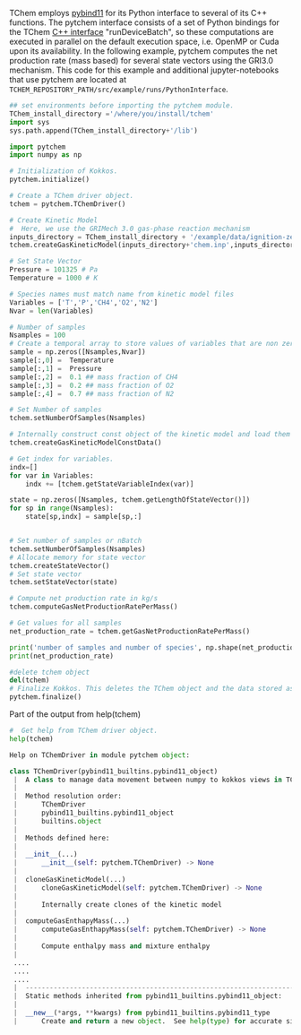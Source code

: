 
TChem employs [pybind11](https://github.com/pybind/pybind11) for its Python interface to several of its C++ functions. The pytchem interface consists of a set of Python bindings for the TChem [C++ interface](#c++) "runDeviceBatch", so these computations are executed in parallel on the default execution space, i.e. OpenMP or Cuda upon its availability. In the following example, pytchem computes the net production rate (mass based) for several state vectors using the GRI3.0 mechanism. This code for this example and additional jupyter-notebooks that use pytchem are located at ``TCHEM_REPOSITORY_PATH/src/example/runs/PythonInterface``.

```python   
## set environments before importing the pytchem module.
TChem_install_directory ='/where/you/install/tchem'
import sys
sys.path.append(TChem_install_directory+'/lib')

import pytchem
import numpy as np

# Initialization of Kokkos.
pytchem.initialize()

# Create a TChem driver object.
tchem = pytchem.TChemDriver()

# Create Kinetic Model
#  Here, we use the GRIMech 3.0 gas-phase reaction mechanism
inputs_directory = TChem_install_directory + '/example/data/ignition-zero-d/gri3.0/'
tchem.createGasKineticModel(inputs_directory+'chem.inp',inputs_directory+'therm.dat')

# Set State Vector
Pressure = 101325 # Pa
Temperature = 1000 # K

# Species names must match name from kinetic model files
Variables = ['T','P','CH4','O2','N2']
Nvar = len(Variables)

# Number of samples
Nsamples = 100
# Create a temporal array to store values of variables that are non zeros
sample = np.zeros([Nsamples,Nvar])
sample[:,0] =  Temperature
sample[:,1] =  Pressure
sample[:,2] =  0.1 ## mass fraction of CH4
sample[:,3] =  0.2 ## mass fraction of O2
sample[:,4] =  0.7 ## mass fraction of N2

# Set Number of samples
tchem.setNumberOfSamples(Nsamples)

# Internally construct const object of the kinetic model and load them to device
tchem.createGasKineticModelConstData()

# Get index for variables.
indx=[]
for var in Variables:
    indx += [tchem.getStateVariableIndex(var)]

state = np.zeros([Nsamples, tchem.getLengthOfStateVector()])
for sp in range(Nsamples):
    state[sp,indx] = sample[sp,:]


# Set number of samples or nBatch
tchem.setNumberOfSamples(Nsamples)
# Allocate memory for state vector
tchem.createStateVector()
# Set state vector
tchem.setStateVector(state)

# Compute net production rate in kg/s
tchem.computeGasNetProductionRatePerMass()

# Get values for all samples
net_production_rate = tchem.getGasNetProductionRatePerMass()

print('number of samples and number of species', np.shape(net_production_rate))
print(net_production_rate)

#delete tchem object
del(tchem)
# Finalize Kokkos. This deletes the TChem object and the data stored as Kokkos views
pytchem.finalize()

```
<!-- [comment]: # (KK: consider to reduce the help output. We just want to let users to know there is help. We do not need to give all help description in this document) -->

Part of the output from help(tchem)
```python
#  Get help from TChem driver object.
help(tchem)

Help on TChemDriver in module pytchem object:

class TChemDriver(pybind11_builtins.pybind11_object)
 |  A class to manage data movement between numpy to kokkos views in TChem::Driver object
 |  
 |  Method resolution order:
 |      TChemDriver
 |      pybind11_builtins.pybind11_object
 |      builtins.object
 |  
 |  Methods defined here:
 |  
 |  __init__(...)
 |      __init__(self: pytchem.TChemDriver) -> None
 |  
 |  cloneGasKineticModel(...)
 |      cloneGasKineticModel(self: pytchem.TChemDriver) -> None
 |      
 |      Internally create clones of the kinetic model
 |  
 |  computeGasEnthapyMass(...)
 |      computeGasEnthapyMass(self: pytchem.TChemDriver) -> None
 |      
 |      Compute enthalpy mass and mixture enthalpy
 |  
 ....
 ....
 ....
 |  ----------------------------------------------------------------------
 |  Static methods inherited from pybind11_builtins.pybind11_object:
 |  
 |  __new__(*args, **kwargs) from pybind11_builtins.pybind11_type
 |      Create and return a new object.  See help(type) for accurate signature.


```
